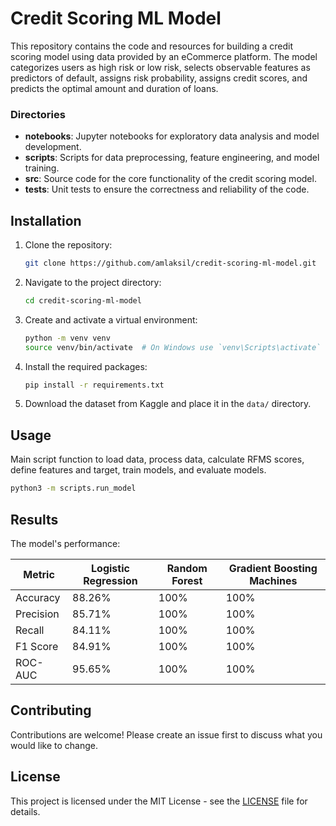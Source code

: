 # Credit Scoring ML Model

This repository contains the code and resources for building a credit scoring model using data provided by an eCommerce platform. The model categorizes users as high risk or low risk, selects observable features as predictors of default, assigns risk probability, assigns credit scores, and predicts the optimal amount and duration of loans.

### Directories

- **notebooks**: Jupyter notebooks for exploratory data analysis and model development.
- **scripts**: Scripts for data preprocessing, feature engineering, and model training.
- **src**: Source code for the core functionality of the credit scoring model.
- **tests**: Unit tests to ensure the correctness and reliability of the code.

## Installation

1. Clone the repository:

    ```bash
    git clone https://github.com/amlaksil/credit-scoring-ml-model.git
    ```

2. Navigate to the project directory:

    ```bash
    cd credit-scoring-ml-model
    ```

3. Create and activate a virtual environment:

    ```bash
    python -m venv venv
    source venv/bin/activate  # On Windows use `venv\Scripts\activate`
    ```

4. Install the required packages:

    ```bash
    pip install -r requirements.txt
    ```

5. Download the dataset from Kaggle and place it in the `data/` directory.

## Usage

Main script function to load data, process data, calculate RFMS scores, define features and target, train models, and evaluate models.

```bash
python3 -m scripts.run_model
```

## Results

The model's performance:

| Metric    | Logistic Regression | Random Forest | Gradient Boosting Machines |
|-----------|---------------------|---------------|----------------------------|
| Accuracy  | 88.26%              | 100%          | 100%                       |
| Precision | 85.71%              | 100%          | 100%                       |
| Recall    | 84.11%              | 100%          | 100%                       |
| F1 Score  | 84.91%              | 100%          | 100%                       |
| ROC-AUC   | 95.65%              | 100%          | 100%                       |

## Contributing

Contributions are welcome! Please create an issue first to discuss what you would like to change.

## License

This project is licensed under the MIT License - see the [LICENSE](LICENSE) file for details.

